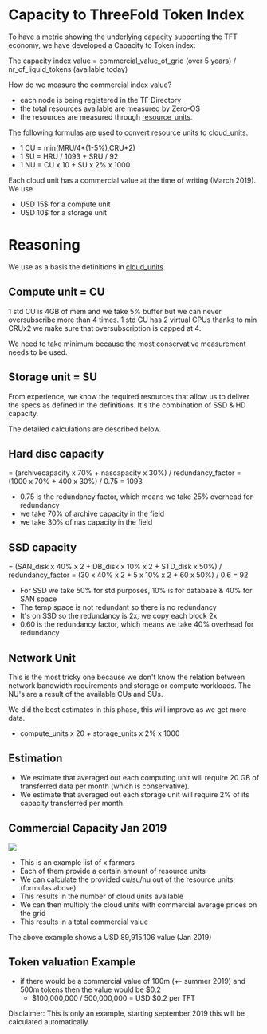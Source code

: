 
# Capacity to ThreeFold Token Index

To have a metric showing the underlying capacity supporting the TFT economy, we have developed a Capacity to Token index:

The capacity index value = commercial_value_of_grid (over 5 years) / nr_of_liquid_tokens (available today)

How do we measure the commercial index value?

- each node is being registered in the TF Directory
- the total resources available are measured by Zero-OS 
- the resources are measured through [resource_units](https://github.com/threefoldfoundation/info_grid/blob/development/docs/concepts/resource_units.md).

The following formulas are used to convert resource units to [cloud_units](https://github.com/threefoldfoundation/info_grid/blob/development/docs/concepts/cloud_units.md).

- 1 CU = min(MRU/4*(1-5%),CRU*2)
- 1 SU = HRU / 1093 + SRU / 92
- 1 NU = CU x 10 + SU x 2% x 1000

Each cloud unit has a commercial value at the time of writing (March 2019). We use

- USD 15$ for a compute unit
- USD 10$ for a storage unit

# Reasoning

We use as a basis the definitions in [cloud_units](https://github.com/threefoldfoundation/info_grid/blob/development/docs/concepts/cloud_units.md).

## Compute unit = CU

1 std CU is 4GB of mem and we take 5% buffer 
but we can never oversubscribe more than 4 times.
1 std CU has 2 virtual CPUs thanks to min CRUx2 we make sure that oversubscription is capped at 4.

We need to take minimum because the most conservative measurement needs to be used.

## Storage unit = SU

From experience, we know the required resources that allow us to deliver the specs as defined in the definitions.
It's the combination of SSD & HD capacity. 

The detailed calculations are described below.

## Hard disc capacity

= (archivecapacity x 70% + nascapacity x 30%) / redundancy_factor
= (1000 x 70% + 400 x 30%) / 0.75 = 1093

- 0.75 is the redundancy factor, which means we take 25% overhead for redundancy
- we take 70% of archive capacity in the field
- we take 30% of nas capacity in the field

## SSD capacity

= (SAN_disk x 40% x 2 + DB_disk x 10% x 2 + STD_disk x 50%) / redundancy_factor
= (30 x 40% x 2 + 5 x 10% x 2 + 60 x 50%) / 0.6
= 92

- For SSD we take 50% for std purposes, 10% is for database & 40% for SAN space
- The temp space is not redundant so there is no redundancy
- It's on SSD so the redundancy is 2x, we copy each block 2x
- 0.60 is the redundancy factor, which means we take 40% overhead for redundancy

## Network Unit

This is the most tricky one because we don't know the relation between network bandwidth requirements and storage or compute workloads. The NU's are a result of the available CUs and SUs.

We did the best estimates in this phase, this will improve as we get more data.

- compute_units x 20 + storage_units x 2% x 1000

## Estimation

- We estimate that averaged out each computing unit will require 20 GB of transferred data per month (which is conservative).
- We estimate that averaged out each storage unit will require 2% of its capacity transferred per month.


## Commercial Capacity Jan 2019

![](images/token_value_calc.png)

- This is an example list of x farmers
- Each of them provide a certain amount of resource units
- We can calculate the provided cu/su/nu out of the resource units (formulas above)
- This results in the number of cloud units available
- We can then multiply the cloud units with commercial average prices on the grid
- This results in a total commercial value

The above example shows a USD 89,915,106 value  (Jan 2019)

## Token valuation Example

- if there would be a commercial value of 100m (+- summer 2019) and 500m tokens then the value would be $0.2
    - $100,000,000 / 500,000,000 = USD $0.2 per TFT
    
Disclaimer: This is only an example, starting september 2019 this will be calculated automatically.



